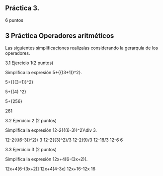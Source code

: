 ## Práctica 3. 

6 puntos

## 3 Práctica Operadores aritméticos

Las siguientes simplificaciones realizalas considerando la gerarquía de los operadores.

3.1 Ejercicio 1(2 puntos)

Simplifica la expresión 5+{{(3+1)}^2}.

5+{{(3+1)}^2}

5+{(4) ^2}

5+{256}

261



3.2 Ejercicio 2 (2 puntos)

Simplifica la expresión 12-2{{(6-3)}^2}\div 3.

12-2{{(6-3)}^2}/ 3
12-2{{3}^2}/3
12-2{9}/3
12-18/3
12-6
6



3.3 Ejercicio 3 (2 puntos)

Simplifica la expresión 12x+4[6-(3x+2)].

12x+4[6-(3x+2)]
12x+4[4-3x]
12x+16-12x
16
